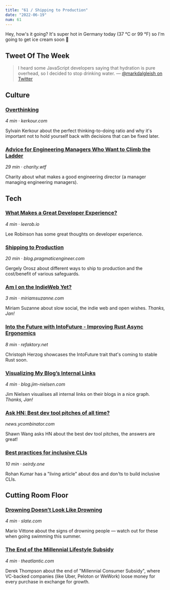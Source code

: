 ```yaml
---
title: "61 / Shipping to Production"
date: "2022-06-19"
num: 61
---
```


Hey, how's it going? It's super hot in Germany today (37 °C or 99 °F) so I'm going to get ice cream soon 🍦

## Tweet Of The Week

> I heard some JavaScript developers saying that hydration is pure overhead, so I decided to stop drinking water.
> — [@markdalgleish on Twitter](https://twitter.com/markdalgleish/status/1538001201811271680)

## Culture

### [Overthinking](https://kerkour.com/overthinking)

_4 min · kerkour.com_

Sylvain Kerkour about the perfect thinking-to-doing ratio and why it's important not to hold yourself back with decisions that can be fixed later.

### [Advice for Engineering Managers Who Want to Climb the Ladder](https://charity.wtf/2022/06/13/advice-for-engineering-managers-who-want-to-climb-the-ladder/)

_29 min · charity.wtf_

Charity about what makes a good engineering director (a manager managing engineering managers).

## Tech

### [What Makes a Great Developer Experience?](https://leerob.io/blog/developer-experience-examples)

_4 min · leerob.io_

Lee Robinson has some great thoughts on developer experience.

### [Shipping to Production](https://blog.pragmaticengineer.com/shipping-to-production/)

_20 min · blog.pragmaticengineer.com_

Gergely Orosz about different ways to ship to production and the cost/benefit of various safeguards.

### [Am I on the IndieWeb Yet?](https://www.miriamsuzanne.com/2022/06/04/indiweb/)

_3 min · miriamsuzanne.com_

Miriam Suzanne about slow social, the indie web and open wishes. _Thanks, Jan!_

### [Into the Future with IntoFuture - Improving Rust Async Ergonomics](https://refaktory.net/blog/posts/into-the-future-with-intofuture-improving-rust-async-ergonomics)

_8 min · refaktory.net_

Christoph Herzog showcases the IntoFuture trait that's coming to stable Rust soon.

### [Visualizing My Blog’s Internal Links](https://blog.jim-nielsen.com/2022/visualizing-my-blogs-links/)

_4 min · blog.jim-nielsen.com_

Jim Nielsen visualises all internal links on their blogs in a nice graph. _Thanks, Jan!_

### [Ask HN: Best dev tool pitches of all time?](https://news.ycombinator.com/item?id=31782200)

_news.ycombinator.com_

Shawn Wang asks HN about the best dev tool pitches, the answers are great!

### [Best practices for inclusive CLIs](https://seirdy.one/posts/2022/06/10/cli-best-practices/)

_10 min · seirdy.one_

Rohan Kumar has a "living article" about dos and don'ts to build inclusive CLIs.

## Cutting Room Floor

### [Drowning Doesn’t Look Like Drowning](https://slate.com/technology/2013/06/rescuing-drowning-children-how-to-know-when-someone-is-in-trouble-in-the-water.html)

_4 min · slate.com_

Mario Vittone about the signs of drowning people — watch out for these when going swimming this summer.

### [The End of the Millennial Lifestyle Subsidy](https://www.theatlantic.com/newsletters/archive/2022/06/uber-ride-share-prices-high-inflation/661250/)

_4 min · theatlantic.com_

Derek Thompson about the end of "Millennial Consumer Subsidy", where VC-backed companies (like Uber, Peloton or WeWork) loose money for every purchase in exchange for growth.
